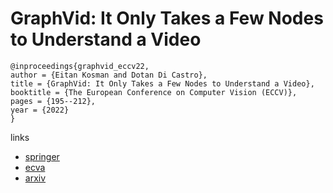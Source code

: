 # GraphVid: It Only Takes a Few Nodes to Understand a Video

```
@inproceedings{graphvid_eccv22,
author = {Eitan Kosman and Dotan Di Castro},
title = {GraphVid: It Only Takes a Few Nodes to Understand a Video},
booktitle = {The European Conference on Computer Vision (ECCV)},
pages = {195--212},
year = {2022}
}
```

links
- [springer](https://link.springer.com/chapter/10.1007/978-3-031-19833-5_12)
- [ecva](https://www.ecva.net/papers/eccv_2022/papers_ECCV/html/4861_ECCV_2022_paper.php)
- [arxiv](https://arxiv.org/abs/2207.01375)

